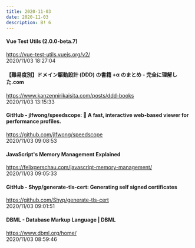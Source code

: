 ```yaml
---
title: 2020-11-03
date: 2020-11-03
description: B! 6
---
```


#### Vue Test Utils (2.0.0-beta.7)
https://vue-test-utils.vuejs.org/v2/<br>
2020/11/03 18:27:04<br>


#### 【難易度別】ドメイン駆動設計 (DDD) の書籍 +α のまとめ - 完全に理解した.com
https://www.kanzennirikaisita.com/posts/ddd-books<br>
2020/11/03 13:15:33<br>


#### GitHub - jlfwong/speedscope: 🔬 A fast, interactive web-based viewer for performance profiles.
https://github.com/jlfwong/speedscope<br>
2020/11/03 09:08:53<br>


#### JavaScript's Memory Management Explained
https://felixgerschau.com/javascript-memory-management/<br>
2020/11/03 09:05:33<br>


#### GitHub - Shyp/generate-tls-cert: Generating self signed certificates
https://github.com/Shyp/generate-tls-cert<br>
2020/11/03 09:01:51<br>


#### DBML - Database Markup Language | DBML
https://www.dbml.org/home/<br>
2020/11/03 08:59:46<br>


